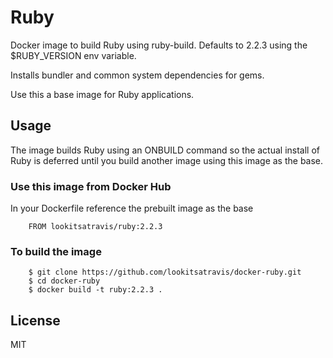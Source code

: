 # Ruby

Docker image to build Ruby using ruby-build. Defaults to 2.2.3 using the $RUBY_VERSION env variable.

Installs bundler and common system dependencies for gems.

Use this a base image for Ruby applications.

## Usage

The image builds Ruby using an ONBUILD command so the actual install of Ruby is deferred until you build another image using this image as the base.

### Use this image from Docker Hub

In your Dockerfile reference the prebuilt image as the base

		FROM lookitsatravis/ruby:2.2.3

### To build the image

		$ git clone https://github.com/lookitsatravis/docker-ruby.git
		$ cd docker-ruby
		$ docker build -t ruby:2.2.3 .

## License

MIT
